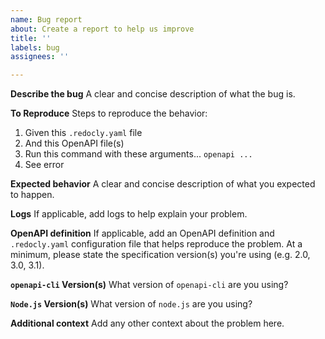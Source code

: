 ```yaml
---
name: Bug report
about: Create a report to help us improve
title: ''
labels: bug
assignees: ''

---
```


**Describe the bug**
A clear and concise description of what the bug is.

**To Reproduce**
Steps to reproduce the behavior:
1. Given this `.redocly.yaml` file
2. And this OpenAPI file(s)
3. Run this command with these arguments... `openapi ...`
4. See error

**Expected behavior**
A clear and concise description of what you expected to happen.

**Logs**
If applicable, add logs to help explain your problem.

**OpenAPI definition**
If applicable, add an OpenAPI definition and `.redocly.yaml` configuration file that helps reproduce the problem.
At a minimum, please state the specification version(s) you're using (e.g. 2.0, 3.0, 3.1).

**`openapi-cli` Version(s)**
What version of `openapi-cli` are you using? 

**`Node.js` Version(s)**
What version of `node.js` are you using?

**Additional context**
Add any other context about the problem here.
